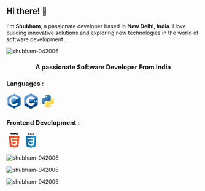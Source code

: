 ## Hi there! 👋
 
I'm **Shubham**, a passionate developer based in **New Delhi, India**. I love building innovative solutions and
exploring new technologies in the world of software development .  

<p align="left"> 
    <img src="https://github-profile-trophy.vercel.app/?username=shubham-042006&theme=radical" alt="shubham-042006" />
</p>


<h3 align="center">A passionate Software Developer From India</h3>

<h3>Languages :</h3>
<p >
    <img src="https://raw.githubusercontent.com/devicons/devicon/master/icons/c/c-original.svg" alt="c" width="40" height="40" /> 
    <img src="https://raw.githubusercontent.com/devicons/devicon/master/icons/cplusplus/cplusplus-original.svg" alt="cplusplus" width="40" height="40" />
    <img src="https://raw.githubusercontent.com/devicons/devicon/master/icons/python/python-original.svg" alt="python" width="40" height="40" />
</p>
<h3>Frontend Development :</h3>
<p >
    <img src="https://raw.githubusercontent.com/devicons/devicon/master/icons/html5/html5-original-wordmark.svg" alt="html5" width="40" height="40" />
    <img src="https://raw.githubusercontent.com/devicons/devicon/master/icons/css3/css3-original-wordmark.svg" alt="css3" width="40" height="40" />
</p>

<p align="left">
    <img src="https://github-readme-stats.vercel.app/api?username=shubham-042006&show_icons=true&locale=en&theme=radical" alt="shubham-042006" />
</p>
<p align="left" >
    <img src="https://github-readme-streak-stats.herokuapp.com/?user=shubham-042006&theme=radical" alt="shubham-042006" />
</p>
<p align="left" >
    <img  src="https://github-readme-stats.vercel.app/api/top-langs?username=shubham-042006&show_icons=true&locale=en&layout=compact&theme=radical" alt="shubham-042006" /></p> 
